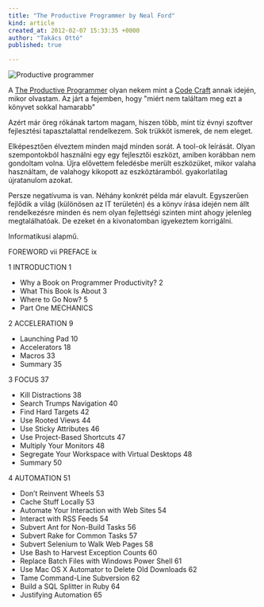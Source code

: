 ```yaml
---
title: "The Productive Programmer by Neal Ford"
kind: article
created_at: 2012-02-07 15:33:35 +0000
author: "Takács Ottó"
published: true

---
```

![Productive programmer](http://akamaicovers.oreilly.com/images/9780596519544/lrg.jpg)

A [The Productive Programmer](http://shop.oreilly.com/product/9780596519544.do) olyan nekem mint a [Code Craft](http://www.qualityontime.eu/review/code-craft-pete-goodliffe-0) annak idején, mikor olvastam. Az járt a fejemben, hogy "miért nem találtam meg ezt a könyvet sokkal hamarabb" 

Azért már öreg rókának tartom magam, hiszen több, mint tíz évnyi szoftver fejlesztési tapasztalattal rendelkezem. Sok trükköt ismerek, de nem eleget. 

Elképesztően élveztem minden majd minden sorát. A tool-ok leírását. Olyan szempontokból használni egy egy fejlesztői eszközt, amiben korábban nem gondoltam volna. Újra elővettem feledésbe merült eszközüket, mikor valaha használtam, de valahogy kikopott az eszköztáramból. gyakorlatilag újratanulom azokat. 

Persze negatívuma is van. Néhány konkrét példa már elavult. Egyszerűen fejlődik a világ (különösen az IT területén) és a könyv írása idején nem állt rendelkezésre minden és nem olyan fejlettségi szinten mint ahogy jelenleg megtalálhatóak. De ezeket én a kivonatomban igyekeztem korrigálni. 

Informatikusi alapmű.


FOREWORD   vii
PREFACE   ix

1  INTRODUCTION   1

- Why a Book on Programmer Productivity? 2
- What This Book Is About 3
- Where to Go Now? 5
- Part One  MECHANICS 

2  ACCELERATION   9

- Launching Pad 10
- Accelerators 18
- Macros 33
- Summary 35

3  FOCUS   37

- Kill Distractions 38
- Search Trumps Navigation 40
- Find Hard Targets 42
- Use Rooted Views 44
- Use Sticky Attributes 46
- Use Project-Based Shortcuts 47
- Multiply Your Monitors 48
- Segregate Your Workspace with Virtual Desktops 48
- Summary 50

4  AUTOMATION   51

- Don’t Reinvent Wheels 53
- Cache Stuff Locally 53
- Automate Your Interaction with Web Sites 54
- Interact with RSS Feeds 54
- Subvert Ant for Non-Build Tasks 56
- Subvert Rake for Common Tasks 57
- Subvert Selenium to Walk Web Pages 58
- Use Bash to Harvest Exception Counts 60
- Replace Batch Files with Windows Power Shell 61
- Use Mac OS X Automator to Delete Old Downloads 62
- Tame Command-Line Subversion 62
- Build a SQL Splitter in Ruby 64
- Justifying Automation 65


<div class='old-comments'></div>
